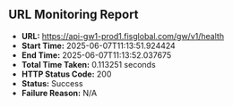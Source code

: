 ## URL Monitoring Report

- **URL:** https://api-gw1-prod1.fisglobal.com/gw/v1/health
- **Start Time:** 2025-06-07T11:13:51.924424
- **End Time:** 2025-06-07T11:13:52.037675
- **Total Time Taken:** 0.113251 seconds
- **HTTP Status Code:** 200
- **Status:** Success
- **Failure Reason:** N/A
